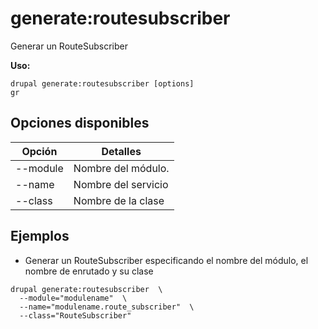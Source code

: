 # generate:routesubscriber
Generar un RouteSubscriber

**Uso:**
```
drupal generate:routesubscriber [options]
gr
```

## Opciones disponibles
Opción | Detalles
-------|-------------
--module | Nombre del módulo.
--name | Nombre del servicio
--class | Nombre de la clase

## Ejemplos
* Generar un RouteSubscriber especificando el nombre del módulo, el nombre de enrutado y su clase
```
drupal generate:routesubscriber  \
  --module="modulename"  \
  --name="modulename.route_subscriber"  \
  --class="RouteSubscriber"
```
